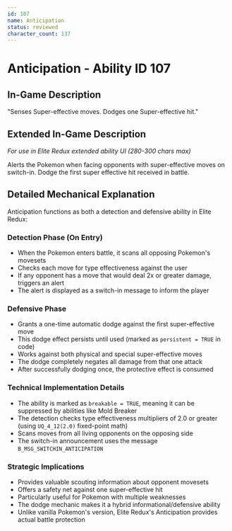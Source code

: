 ```yaml
---
id: 107
name: Anticipation
status: reviewed
character_count: 137
---
```


# Anticipation - Ability ID 107

## In-Game Description
"Senses Super-effective moves. Dodges one Super-effective hit."

## Extended In-Game Description
*For use in Elite Redux extended ability UI (280-300 chars max)*

Alerts the Pokemon when facing opponents with super-effective moves on switch-in. Dodge the first super effective hit received in battle. 

## Detailed Mechanical Explanation

Anticipation functions as both a detection and defensive ability in Elite Redux:

### Detection Phase (On Entry)
- When the Pokemon enters battle, it scans all opposing Pokemon's movesets
- Checks each move for type effectiveness against the user
- If any opponent has a move that would deal 2x or greater damage, triggers an alert
- The alert is displayed as a switch-in message to inform the player

### Defensive Phase
- Grants a one-time automatic dodge against the first super-effective move
- This dodge effect persists until used (marked as `persistent = TRUE` in code)
- Works against both physical and special super-effective moves
- The dodge completely negates all damage from that one attack
- After successfully dodging once, the protective effect is consumed

### Technical Implementation Details
- The ability is marked as `breakable = TRUE`, meaning it can be suppressed by abilities like Mold Breaker
- The detection checks type effectiveness multipliers of 2.0 or greater (using `UQ_4_12(2.0)` fixed-point math)
- Scans moves from all living opponents on the opposing side
- The switch-in announcement uses the message `B_MSG_SWITCHIN_ANTICIPATION`

### Strategic Implications
- Provides valuable scouting information about opponent movesets
- Offers a safety net against one super-effective hit
- Particularly useful for Pokemon with multiple weaknesses
- The dodge mechanic makes it a hybrid informational/defensive ability
- Unlike vanilla Pokemon's version, Elite Redux's Anticipation provides actual battle protection